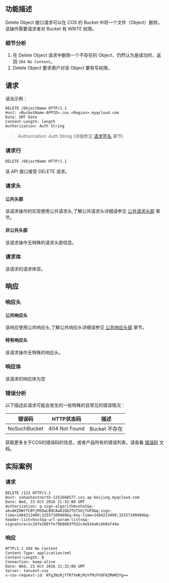 ## 功能描述
Delete Object 接口请求可以在 COS 的 Bucket 中将一个文件（Object）删除。该操作需要请求者对 Bucket 有 WRITE 权限。

### 细节分析
1.	在 Delete Object 请求中删除一个不存在的 Object，仍然认为是成功的，返回 `204 No Content`。
2.  Delete Object 要求用户对该 Object 要有写权限。

## 请求

语法示例：
```
DELETE /ObjectName HTTP/1.1
Host: <BucketName-APPID>.cos.<Region>.myqcloud.com
Date: GMT Date
Content-Length: length
Authorization: Auth String
```

> Authorization: Auth String (详细参见 [请求签名](/document/product/436/7778) 章节)

### 请求行
```
DELETE /ObjectName HTTP/1.1
```
该 API 接口接受 DELETE 请求。

### 请求头

#### 公共头部
该请求操作的实现使用公共请求头,了解公共请求头详细请参见 [公共请求头部](/document/product/436/7728) 章节。

#### 非公共头部
该请求操作无特殊的请求头部信息。


### 请求体
该请求的请求体空。

## 响应

### 响应头
#### 公共响应头 
该响应使用公共响应头,了解公共响应头详细请参见 [公共响应头部](/document/product/436/7729) 章节。
#### 特有响应头
该请求操作无特殊的响应头。

### 响应体
该请求的响应体为空

### 错误分析
以下描述此请求可能会发生的一些特殊的且常见的错误情况：

|错误码|HTTP状态码|描述|
|--|--|--|
| NoSuchBucket |404 Not Found|Bucket 不存在| 

获取更多关于COS的错误码的信息，或者产品所有的错误列表，请查看 [错误码](/document/product/436/7730) 文档。
## 实际案例

### 请求
```
DELETE /123 HTTP/1.1
Host: zuhaotestnorth-1251668577.cos.ap-beijing.myqcloud.com
Date: Wed, 23 Oct 2016 21:32:00 GMT
Authorization: q-sign-algorithm=sha1&q-ak=AKIDWtTCBYjM5OwLB9CAwA1Qb2ThTSUjfGFO&q-sign-time=1484213409;32557109409&q-key-time=1484213409;32557109409&q-header-list=host&q-url-param-list=&q-signature=1c24fe260ffe79b8603f932c4e916a6cbb0af44a

```

### 响应
```
HTTP/1.1 204 No Content
Content-Type: application/xml
Content-Length: 0
Connection: keep-alive
Date: Wed, 23 Oct 2016 21:32:00 GMT
Server: tencent-cos
x-cos-request-id: NTg3NzRjYTRfYmRjMzVfMzFhOF82MmM3Yg==

```
